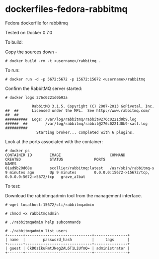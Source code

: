 dockerfiles-fedora-rabbitmq
========================

Fedora dockerfile for rabbitmq

Tested on Docker 0.7.0

To build:

Copy the sources down -

	# docker build -rm -t <username>/rabbitmq .

To run:

	# docker run -d -p 5672:5672 -p 15672:15672 <username>/rabbitmq

Confirm the RabbitMQ server started:

```
# docker logs 276c0221d0b93a

            RabbitMQ 3.1.5. Copyright (C) 2007-2013 GoPivotal, Inc.
##  ##      Licensed under the MPL.  See http://www.rabbitmq.com/
##  ##
##########  Logs: /var/log/rabbitmq/rabbit@276c0221d0b9.log
######  ##        /var/log/rabbitmq/rabbit@276c0221d0b9-sasl.log
##########
              Starting broker... completed with 6 plugins.
```


Look at the ports associated with the container:

```
# docker ps
CONTAINER ID        IMAGE                      COMMAND                CREATED             STATUS              PORTS                                              NAMES
01ad9b20d68e        scollier/rabbitmq:latest   /usr/sbin/rabbitmq-s   9 minutes ago       Up 9 minutes        0.0.0.0:15672->15672/tcp, 0.0.0.0:5672->5672/tcp   grave_albat
```


To test:

Download the rabbitmqadmin tool from the management interface.

```
# wget localhost:15672/cli/rabbitmqadmin

# chmod +x rabbitmqadmin 

# ./rabbitmqadmin help subcommands

# ./rabbitmqadmin list users
+-------+------------------------------+---------------+
| name  |        password_hash         |     tags      |
+-------+------------------------------+---------------+
| guest | CkDOzIkuFmtJNeg2AL6T1LiUfmQ= | administrator |
+-------+------------------------------+---------------+

```
